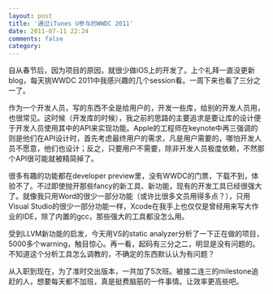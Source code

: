 ```yaml
---
layout: post
title: '通过iTunes U参与的WWDC 2011'
date: 2011-07-11 22:24
comments: false
category: 
---
```

    

自从春节后，因为项目的原因，就很少做iOS上的开发了。上个礼拜一直没更新blog，每天挑WWDC 2011中我感兴趣的几个session看。一周下来也看了三分之一了。

作为一个开发人员，写的东西不全是给用户的，开发一些库，给别的开发人员用，也很常见。这时候（开发库的时候），我之前的思路的主要追求是要让库的设计便于开发人员使用其中的API来实现功能。Apple的工程师在keynote中再三强调的则是他们在API设计时，首先考虑最终用户的需求，凡是用户需要的，哪怕开发人员不愿意，他们也设计；反之，只要用户不需要，除非开发人员极度依赖，不然那个API很可能就被精简掉了。

很多有趣的功能都在developer preview里，没有WWDC的门票，下载不到，体验不了。不过即使抛开那些fancy的新工具、新功能，现有的开发工具已经很强大了。就像我只用Word的很少一部分功能（或许比很多文员用得多点？），只用Visual Studio的很少一部分功能一样，Xcode在我手上也仅仅是曾经用来写大作业的IDE，除了内置的gcc，那些强大的工具都没怎么用。

受到LLVM新功能的启发，今天用VS的static analyzer分析了一下正在做的项目，5000多个warning，触目惊心。再一看，起码有三分之二，明显是没有问题的。不知道这个分析工具怎么调教的，不确定的东西默认认为有问题？

从入职到现在，为了准时交出版本，一共加了5次班。被接二连三的milestone追赶的人，想要每天都不加班，真是挺费脑筋的一件事情。让效率更高些吧。

